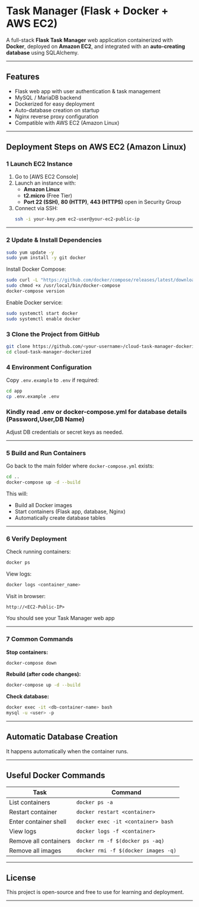 #  Task Manager (Flask + Docker + AWS EC2)

A full-stack **Flask Task Manager** web application containerized with **Docker**, deployed on **Amazon EC2**, and integrated with an **auto-creating database** using SQLAlchemy.

---

##  Features
- Flask web app with user authentication & task management
- MySQL / MariaDB backend
- Dockerized for easy deployment
- Auto-database creation on startup
- Nginx reverse proxy configuration
- Compatible with AWS EC2 (Amazon Linux)

---

##  Deployment Steps on AWS EC2 (Amazon Linux)

### 1️ Launch EC2 Instance
1. Go to [AWS EC2 Console]
2. Launch an instance with:
   - **Amazon Linux**
   - **t2.micro** (Free Tier)
   - **Port 22 (SSH)**, **80 (HTTP)**, **443 (HTTPS)** open in Security Group
3. Connect via SSH:
   ```bash
   ssh -i your-key.pem ec2-user@your-ec2-public-ip
   ```

---

### 2️ Update & Install Dependencies
```bash
sudo yum update -y
sudo yum install -y git docker
```

Install Docker Compose:
```bash
sudo curl -L "https://github.com/docker/compose/releases/latest/download/docker-compose-$(uname -s)-$(uname -m)" -o /usr/local/bin/docker-compose
sudo chmod +x /usr/local/bin/docker-compose
docker-compose version
```

Enable Docker service:
```bash
sudo systemctl start docker
sudo systemctl enable docker
```


### 3️ Clone the Project from GitHub
```bash
git clone https://github.com/<your-username>/cloud-task-manager-dockerized.git
cd cloud-task-manager-dockerized
```


### 4️ Environment Configuration
Copy `.env.example` to `.env` if required:
```bash
cd app
cp .env.example .env
```
### Kindly read .env or docker-compose.yml for database details (Password,User,DB Name)
Adjust DB credentials or secret keys as needed.

---

### 5️ Build and Run Containers
Go back to the main folder where `docker-compose.yml` exists:
```bash
cd ..
docker-compose up -d --build
```

This will:
- Build all Docker images
- Start containers (Flask app, database, Nginx)
- Automatically create database tables

---

### 6️ Verify Deployment
Check running containers:
```bash
docker ps
```

View logs:
```bash
docker logs <container_name>
```

Visit in browser:
```
http://<EC2-Public-IP>
```

You should see your Task Manager web app 

---

### 7️ Common Commands

**Stop containers:**
```bash
docker-compose down
```

**Rebuild (after code changes):**
```bash
docker-compose up -d --build
```

**Check database:**
```bash
docker exec -it <db-container-name> bash
mysql -u <user> -p
```

---

##  Automatic Database Creation

It happens automatically when the container runs.

---

##  Useful Docker Commands

| Task | Command |
|------|----------|
| List containers | `docker ps -a` |
| Restart container | `docker restart <container>` |
| Enter container shell | `docker exec -it <container> bash` |
| View logs | `docker logs -f <container>` |
| Remove all containers | `docker rm -f $(docker ps -aq)` |
| Remove all images | `docker rmi -f $(docker images -q)` |

---

##  License
This project is open-source and free to use for learning and deployment.

---
